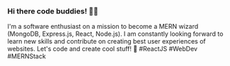 ### Hi there code buddies! 🚀👋

<!--
**MaitriGurey/MaitriGurey** is a ✨ _special_ ✨ repository because its `README.md` (this file) appears on your GitHub profile.

Here are some ideas to get you started:

- 🔭 I’m currently working on ...
- 🌱 I’m currently learning ...
- 👯 I’m looking to collaborate on ...
- 🤔 I’m looking for help with ...
- 💬 Ask me about ...
- 📫 How to reach me: ...
- 😄 Pronouns: ...
- ⚡ Fun fact: ...
-->

I'm a software enthusiast on a mission to become a MERN wizard (MongoDB, Express.js, React, Node.js). I am constantly looking forward to learn new skills and contribute on creating best user experiences of websites.
Let's code and create cool stuff! 🚀 #ReactJS #WebDev #MERNStack
